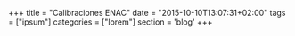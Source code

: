 +++
title = "Calibraciones ENAC"
date = "2015-10-10T13:07:31+02:00"
tags = ["ipsum"]
categories = ["lorem"]
section = 'blog'
+++
